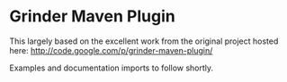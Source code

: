 # Grinder Maven Plugin
This largely based on the excellent work from the original project hosted here:
<http://code.google.com/p/grinder-maven-plugin/>

Examples and documentation imports to follow shortly.